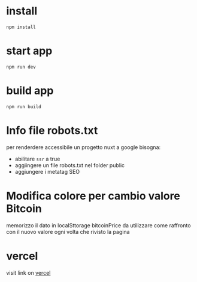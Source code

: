 # install
 ```
 npm install
 ```

 # start app
 ```
 npm run dev
 ```

 # build app
 ```
 npm run build
 ```

 # Info file robots.txt
 per renderdere accessibile un progetto nuxt a google bisogna:
 - abilitare `ssr` a true
 - aggiingere un file robots.txt nel folder public
 - aggiungere i metatag SEO

 # Modifica colore per cambio valore Bitcoin
 memorizzo il dato in localSttorage bitcoinPrice da utilizzare come raffronto con il nuovo valore ogni volta che rivisto la pagina

 # vercel 
visit link on [vercel](https://marketcap-eta.vercel.app/)
